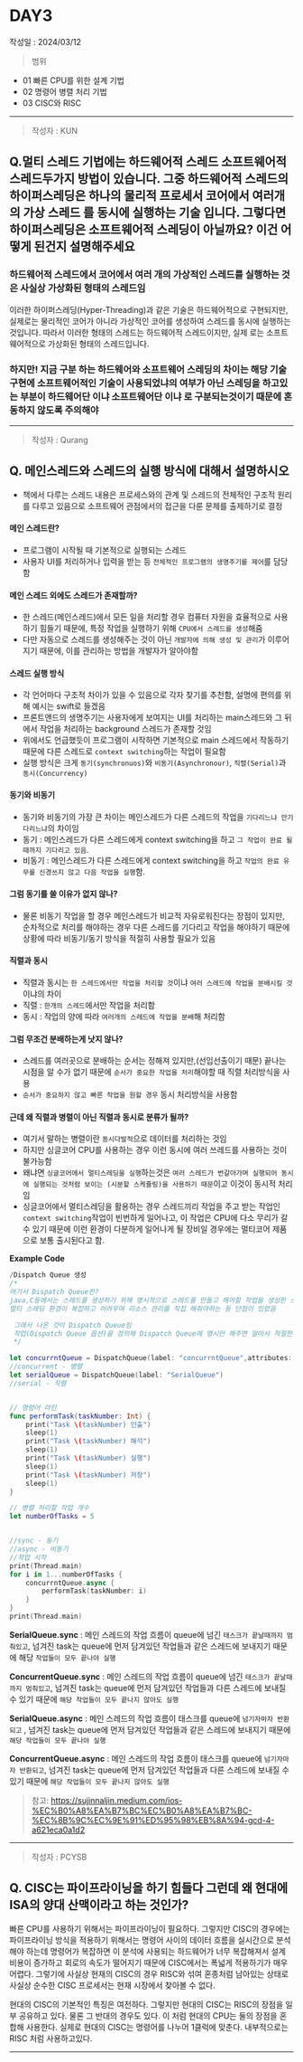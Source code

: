 # DAY3
작성일 : 2024/03/12

> 범위
- 01 빠른 CPU를 위한 설계 기법
- 02 명령어 병렬 처리 기법
- 03 CISC와 RISC

---

> 작성자 : KUN

## Q.멀티 스레드 기법에는 하드웨어적 스레드 소프트웨어적 스레드두가지 방법이 있습니다. 그중 하드웨어적 스레드의 하이퍼스레딩은 하나의 물리적 프로세서 코어에서 여러개의 가상 스레드 를 동시에 실행하는 기술 입니다. 그렇다면 하이퍼스레딩은 소프트웨어적 스레딩이 아닐까요? 이건 어떻게 된건지 설명해주세요

### 하드웨어적 스레드에서 코어에서 여러 개의 가상적인 스레드를 실행하는 것은 사실상 가상화된 형태의 스레드임

이러한 하이퍼스레딩(Hyper-Threading)과 같은 기술은
하드웨어적으로 구현되지만, 실제로는 물리적인 코어가 아니라
가상적인 코어를 생성하여 스레드를 동시에 실행하는 것입니다.
따라서 이러한 형태의 스레드는 하드웨어적 스레드이지만, 실제
로는 소프트웨어적으로 가상화된 형태의 스레드입니다.

### 하지만! 지금 구분 하는 하드웨어와 소프트웨어 스레딩의 차이는 해당 기술 구현에 소프트웨어적인 기술이 사용되었냐의 여부가 아닌 스레딩을 하고있는 부분이 하드웨어단 이냐 소프트웨어단 이냐 로 구분되는것이기 때문에 혼동하지 않도록 주의해야 

---
> 작성자 : Qurang

## Q. 메인스레드와 스레드의 실행 방식에 대해서 설명하시오

- 책에서 다루는 스레드 내용은 프로세스와의 관계 및 스레드의 전체적인 구조적 원리를 다루고 있음으로 소프트웨어 관점에서의 접근을 다룬 문제를 출제하기로 결정

#### 메인 스레드란?
- 프로그램이 시작될 때 기본적으로 실행되는 스레드
- 사용자 UI를 처리하거나 입력을 받는 등 `전체적인 프로그램의 생명주기를 제어`를 담당함

#### 메인 스레드 외에도 스레드가 존재할까?
- 한 스레드(메인스레드)에서 모든 일을 처리할 경우 컴퓨터 자원을 효율적으로 사용하기 힘들기 때문에, 특정 작업을 실행하기 위해 `CPU에서 스레드를 생성`해줌
- 다만 자동으로 스레드를 생성해주는 것이 아닌 `개발자에 의해 생성 및 관리`가 이루어지기 때문에, 이를 관리하는 방법을 개발자가 알아야함

#### 스레드 실행 방식

- 각 언어마다 구조적 차이가 있을 수 있음으로 각자 찾기를 추천함, 설명에 편의를 위해 예시는 swift로 들겠음
- 프론트앤드의 생명주기는 사용자에게 보여지는 UI를 처리하는 main스레드와 그 뒤에서 작업을 처리하는 background 스레드가 존재할 것임
- 위에서도 언급했듯이 프로그램이 시작하면 기본적으로 main 스레드에서 작동하기 때문에 다른 스레드로 `context switching`하는 작업이 필요함
- 실행 방식은 크게 `동기(synchronuos)`와 `비동기(Asynchronour)`, `직렬(Serial)`과 `동시(Concurrency)`


#### 동기와 비동기

- 동기와 비동기의 가장 큰 차이는 메인스레드가 다른 스레드의 작업을 `기다리느냐 안기다리느냐`의 차이임
- 동기 : 메인스레드가 다른 스레드에게 context switching을 하고 `그 작업이 완료 될때까지 기다리고 있음`.
- 비동기 : 메인스레드가 다른 스레드에게 context switching을 하고 `작업의 완료 유무를 신경쓰지 않고 다음 작업을 실행`함.

#### 그럼 동기를 쓸 이유가 없지 않나?
- 물론 비동기 작업을 할 경우 메인스레드가 비교적 자유로워진다는 장점이 있지만, 순차적으로 처리를 해야하는 경우 다른 스레드를 기다리고 작업을 해야하기 때문에 상황에 따라 비동기/동기 방식을 적절히 사용할 필요가 있음

#### 직렬과 동시

- 직렬과 동시는 `한 스레드에서만 작업을 처리할 것`이냐 `여러 스레드에 작업을 분배시킬 것`이냐의 차이
- 직렬 : `한개의 스레드`에서만 작업을 처리함
- 동시 : 작업의 양에 따라 `여러개의 스레드에 작업을 분배`해 처리함

#### 그럼 무조건 분배하는게 낫지 않나?
- 스레드를 여러곳으로 분배하는 순서는 정해져 있지만,(선입선출이기 때문) 끝나는 시점을 알 수가 없기 때문에 `순서가 중요한 작업을 처리`해야할 때 직렬 처리방식을 사용
- `순서가 중요하지 않고 빠른 작업을 원할 경우` 동시 처리방식을 사용함

#### 근데 왜 직렬과 병렬이 아닌 직렬과 동시로 분류가 될까?
- 여기서 말하는 병렬이란 `동시다발적`으로 데이터를 처리하는 것임
- 하지만 싱글코어 CPU를 사용하는 경우 이런 동시에 여러 쓰레드를 사용하는 것이 불가능함
- 왜냐면 `싱글코어에서 멀티스레딩을 실행`하는것은 `여러 스레드가 번갈아가며 실행되어 동시에 실행되는 것처럼 보이는 (시분할 스케쥴링)을 사용하기 때문`이고 이것이 동시적 처리임
- 싱글코어에서 멀티스레딩을 활용하는 경우 스레드끼리 작업을 주고 받는 작업인 `context switching`작업이 빈번하게 일어나고, 이 작업은 CPU에 다소 무리가 갈 수 있기 때문에 이런 환경이 다분하게 일어나게 될 장비일 경우에는 멀티코어 제품으로 보통 출시된다고 함.

**Example Code**
```swift
/Dispatch Queue 생성
/*
여기서 Dispatch Queue란?
java,C등에서는 스레드를 생성하기 위해 명시적으로 스레드를 만들고 해야할 작업을 생성한 스레드에 지정해주는 작업이 필요했음
멀티 스레딩 환경이 복잡하고 어려우며 리소스 관리를 직접 해줘야하는 등 단점이 있었음

 그래서 나온 것이 Dispatch Queue임
 작업(Dispatch Queue 옵션)을 정의해 Dispatch Queue에 명시만 해주면 알아서 적절한 스레드에 할당하게 됨
 */

let concurrntQueue = DispatchQueue(label: "concurrntQueue",attributes: .concurrent)
//concurrent - 병렬
let serialQueue = DispatchQueue(label: "SerialQueue")
//serial - 직렬


// 명령어 라인
func performTask(taskNumber: Int) {
    print("Task \(taskNumber) 인출")
    sleep(1)
    print("Task \(taskNumber) 해석")
    sleep(1)
    print("Task \(taskNumber) 실행")
    sleep(1)
    print("Task \(taskNumber) 저장")
    sleep(1)
}

// 병렬 처리할 작업 개수
let numberOfTasks = 5


//sync - 동기
//async - 비동기
//작업 시작
print(Thread.main)
for i in 1...numberOfTasks {
    concurrntQueue.async {
        performTask(taskNumber: i)
    }
}
print(Thread.main)

```

**SerialQueue.sync** : 메인 스레드의 작업 흐름이 queue에 넘긴 `태스크가 끝날때까지 멈춰있고`, 넘겨진 task는 queue에 먼저 담겨있던 작업들과 같은 스레드에 보내지기 때문에 해당 `작업들이 모두 끝나야 실행`

**ConcurrentQueue.sync** : 메인 스레드의 작업 흐름이 queue에 넘긴 `태스크가 끝날때까지 멈춰있고`, 넘겨진 task는 queue에 먼저 담겨있던 작업들과 다른 스레드에 보내질 수 있기 때문에 `해당 작업들이 모두 끝나지 않아도 실행 `

**SerialQueue.async** : 메인 스레드의 작업 흐름이 태스크를 queue에 `넘기자마자 반환되고` , 넘겨진 task는 queue에 먼저 담겨있던 작업들과 같은 스레드에 보내지기 때문에 `해당 작업들이 모두 끝나야 실행`

**ConcurrentQueue.async** : 메인 스레드의 작업 흐름이 태스크를 queue에 `넘기자마자 반환되고`, 넘겨진 task는 queue에 먼저 담겨있던 작업들과 다른 스레드에 보내질 수 있기 때문에 `해당 작업들이 모두 끝나지 않아도 실행`

> 참고: https://sujinnaljin.medium.com/ios-%EC%B0%A8%EA%B7%BC%EC%B0%A8%EA%B7%BC-%EC%8B%9C%EC%9E%91%ED%95%98%EB%8A%94-gcd-4-a621eca0a1d2 

---
> 작성자 : PCYSB

## Q. CISC는 파이프라이닝을 하기 힘들다 그런데 왜 현대에 ISA의 양대 산맥이라고 하는 것인가?

빠른 CPU를 사용하기 위해서는 파이프라이닝이 필요하다. 그렇지만 CISC의 경우에는 파이프라이닝 방식을 적용하기 위해서는 명령어 사이의 데이터 흐름을 실시간으로 분석해야 하는데 명령어가 복잡하면 이 분석에 사용되는 하드웨어가 너무 복잡해져서 설계 비용이 증가하고 회로의 속도가 떨어지기 때문에 CISC에서는 폭넓게 적용하기가 매우 어렵다. 그렇기에 사실상 현재의 CISC의 경우 RISC와 섞여 혼종처럼 남아있는 상태로 사실상 순수한 CISC 프로세서는 현재 시장에서 찾아볼 수 없다.

현대의 CISC의 기본적인 특징은 여전하다. 그렇지만 현대의 CISC는 RISC의 장점을 일부 공유하고 있다. 물론 그 반대의 경우도 있다. 이 처럼 현대의 CPU는 둘의 장점을 혼합해 사용한다. 실제로 현대의 CISC는 명령어를 나누어 1클럭에 맞춘다. 내부적으로는 RISC 처럼 사용하고있다.

---

